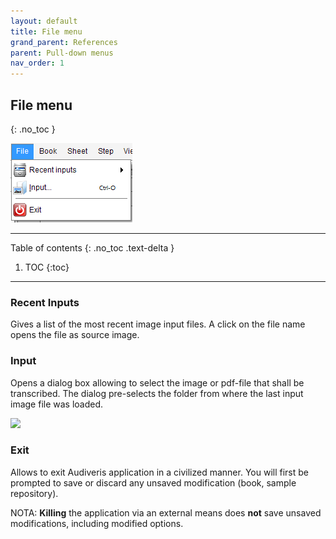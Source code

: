```yaml
---
layout: default
title: File menu
grand_parent: References
parent: Pull-down menus
nav_order: 1
---
```

## File menu
{: .no_toc }

![](../assets/images/file_menu.png)

---
Table of contents
{: .no_toc .text-delta }

1. TOC
{:toc}
---

### Recent Inputs

Gives a list of the most recent image input files.
A click on the file name opens the file as source image.

### Input

Opens a dialog box allowing to select the image or pdf-file that shall be transcribed.
The dialog pre-selects the folder from where the last input image file was loaded.

![](../assets/images/dialog_file_open.png)

### Exit

Allows to exit Audiveris application in a civilized manner.
You will first be prompted to save or discard any unsaved modification (book, sample repository).

NOTA: **Killing** the application via an external means does **not** save unsaved modifications,
including modified options.
